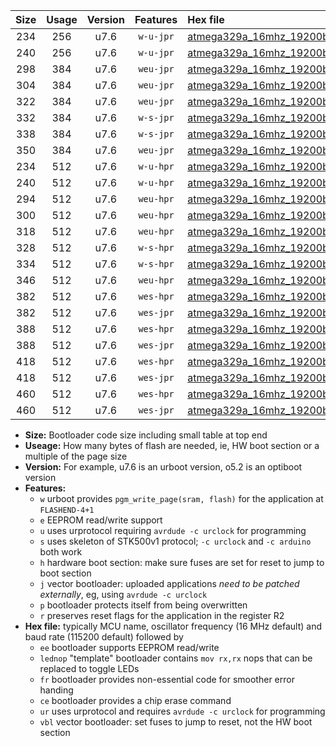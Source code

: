 |Size|Usage|Version|Features|Hex file|
|:-:|:-:|:-:|:-:|:--|
|234|256|u7.6|`w-u-jpr`|[atmega329a_16mhz_19200bps_ur_vbl.hex](https://raw.githubusercontent.com/stefanrueger/urboot/main/atmega329a_16mhz_19200bps_ur_vbl.hex)|
|240|256|u7.6|`w-u-jpr`|[atmega329a_16mhz_19200bps_lednop_ur_vbl.hex](https://raw.githubusercontent.com/stefanrueger/urboot/main/atmega329a_16mhz_19200bps_lednop_ur_vbl.hex)|
|298|384|u7.6|`weu-jpr`|[atmega329a_16mhz_19200bps_ee_ur_vbl.hex](https://raw.githubusercontent.com/stefanrueger/urboot/main/atmega329a_16mhz_19200bps_ee_ur_vbl.hex)|
|304|384|u7.6|`weu-jpr`|[atmega329a_16mhz_19200bps_ee_lednop_ur_vbl.hex](https://raw.githubusercontent.com/stefanrueger/urboot/main/atmega329a_16mhz_19200bps_ee_lednop_ur_vbl.hex)|
|322|384|u7.6|`weu-jpr`|[atmega329a_16mhz_19200bps_ee_lednop_fr_ur_vbl.hex](https://raw.githubusercontent.com/stefanrueger/urboot/main/atmega329a_16mhz_19200bps_ee_lednop_fr_ur_vbl.hex)|
|332|384|u7.6|`w-s-jpr`|[atmega329a_16mhz_19200bps_vbl.hex](https://raw.githubusercontent.com/stefanrueger/urboot/main/atmega329a_16mhz_19200bps_vbl.hex)|
|338|384|u7.6|`w-s-jpr`|[atmega329a_16mhz_19200bps_lednop_vbl.hex](https://raw.githubusercontent.com/stefanrueger/urboot/main/atmega329a_16mhz_19200bps_lednop_vbl.hex)|
|350|384|u7.6|`weu-jpr`|[atmega329a_16mhz_19200bps_ee_lednop_fr_ce_ur_vbl.hex](https://raw.githubusercontent.com/stefanrueger/urboot/main/atmega329a_16mhz_19200bps_ee_lednop_fr_ce_ur_vbl.hex)|
|234|512|u7.6|`w-u-hpr`|[atmega329a_16mhz_19200bps_ur.hex](https://raw.githubusercontent.com/stefanrueger/urboot/main/atmega329a_16mhz_19200bps_ur.hex)|
|240|512|u7.6|`w-u-hpr`|[atmega329a_16mhz_19200bps_lednop_ur.hex](https://raw.githubusercontent.com/stefanrueger/urboot/main/atmega329a_16mhz_19200bps_lednop_ur.hex)|
|294|512|u7.6|`weu-hpr`|[atmega329a_16mhz_19200bps_ee_ur.hex](https://raw.githubusercontent.com/stefanrueger/urboot/main/atmega329a_16mhz_19200bps_ee_ur.hex)|
|300|512|u7.6|`weu-hpr`|[atmega329a_16mhz_19200bps_ee_lednop_ur.hex](https://raw.githubusercontent.com/stefanrueger/urboot/main/atmega329a_16mhz_19200bps_ee_lednop_ur.hex)|
|318|512|u7.6|`weu-hpr`|[atmega329a_16mhz_19200bps_ee_lednop_fr_ur.hex](https://raw.githubusercontent.com/stefanrueger/urboot/main/atmega329a_16mhz_19200bps_ee_lednop_fr_ur.hex)|
|328|512|u7.6|`w-s-hpr`|[atmega329a_16mhz_19200bps.hex](https://raw.githubusercontent.com/stefanrueger/urboot/main/atmega329a_16mhz_19200bps.hex)|
|334|512|u7.6|`w-s-hpr`|[atmega329a_16mhz_19200bps_lednop.hex](https://raw.githubusercontent.com/stefanrueger/urboot/main/atmega329a_16mhz_19200bps_lednop.hex)|
|346|512|u7.6|`weu-hpr`|[atmega329a_16mhz_19200bps_ee_lednop_fr_ce_ur.hex](https://raw.githubusercontent.com/stefanrueger/urboot/main/atmega329a_16mhz_19200bps_ee_lednop_fr_ce_ur.hex)|
|382|512|u7.6|`wes-hpr`|[atmega329a_16mhz_19200bps_ee.hex](https://raw.githubusercontent.com/stefanrueger/urboot/main/atmega329a_16mhz_19200bps_ee.hex)|
|382|512|u7.6|`wes-jpr`|[atmega329a_16mhz_19200bps_ee_vbl.hex](https://raw.githubusercontent.com/stefanrueger/urboot/main/atmega329a_16mhz_19200bps_ee_vbl.hex)|
|388|512|u7.6|`wes-hpr`|[atmega329a_16mhz_19200bps_ee_lednop.hex](https://raw.githubusercontent.com/stefanrueger/urboot/main/atmega329a_16mhz_19200bps_ee_lednop.hex)|
|388|512|u7.6|`wes-jpr`|[atmega329a_16mhz_19200bps_ee_lednop_vbl.hex](https://raw.githubusercontent.com/stefanrueger/urboot/main/atmega329a_16mhz_19200bps_ee_lednop_vbl.hex)|
|418|512|u7.6|`wes-hpr`|[atmega329a_16mhz_19200bps_ee_lednop_fr.hex](https://raw.githubusercontent.com/stefanrueger/urboot/main/atmega329a_16mhz_19200bps_ee_lednop_fr.hex)|
|418|512|u7.6|`wes-jpr`|[atmega329a_16mhz_19200bps_ee_lednop_fr_vbl.hex](https://raw.githubusercontent.com/stefanrueger/urboot/main/atmega329a_16mhz_19200bps_ee_lednop_fr_vbl.hex)|
|460|512|u7.6|`wes-hpr`|[atmega329a_16mhz_19200bps_ee_lednop_fr_ce.hex](https://raw.githubusercontent.com/stefanrueger/urboot/main/atmega329a_16mhz_19200bps_ee_lednop_fr_ce.hex)|
|460|512|u7.6|`wes-jpr`|[atmega329a_16mhz_19200bps_ee_lednop_fr_ce_vbl.hex](https://raw.githubusercontent.com/stefanrueger/urboot/main/atmega329a_16mhz_19200bps_ee_lednop_fr_ce_vbl.hex)|

- **Size:** Bootloader code size including small table at top end
- **Useage:** How many bytes of flash are needed, ie, HW boot section or a multiple of the page size
- **Version:** For example, u7.6 is an urboot version, o5.2 is an optiboot version
- **Features:**
  + `w` urboot provides `pgm_write_page(sram, flash)` for the application at `FLASHEND-4+1`
  + `e` EEPROM read/write support
  + `u` uses urprotocol requiring `avrdude -c urclock` for programming
  + `s` uses skeleton of STK500v1 protocol; `-c urclock` and `-c arduino` both work
  + `h` hardware boot section: make sure fuses are set for reset to jump to boot section
  + `j` vector bootloader: uploaded applications *need to be patched externally*, eg, using `avrdude -c urclock`
  + `p` bootloader protects itself from being overwritten
  + `r` preserves reset flags for the application in the register R2
- **Hex file:** typically MCU name, oscillator frequency (16 MHz default) and baud rate (115200 default) followed by
  + `ee` bootloader supports EEPROM read/write
  + `lednop` "template" bootloader contains `mov rx,rx` nops that can be replaced to toggle LEDs
  + `fr` bootloader provides non-essential code for smoother error handing
  + `ce` bootloader provides a chip erase command
  + `ur` uses urprotocol and requires `avrdude -c urclock` for programming
  + `vbl` vector bootloader: set fuses to jump to reset, not the HW boot section
